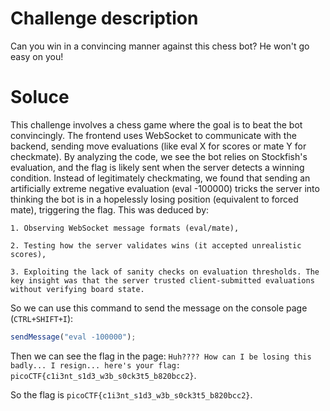 # Challenge description

Can you win in a convincing manner against this chess bot? He won't go easy on you!

# Soluce

This challenge involves a chess game where the goal is to beat the bot convincingly. The frontend uses WebSocket to communicate with the backend, sending move evaluations (like eval X for scores or mate Y for checkmate). By analyzing the code, we see the bot relies on Stockfish's evaluation, and the flag is likely sent when the server detects a winning condition. Instead of legitimately checkmating, we found that sending an artificially extreme negative evaluation (eval -100000) tricks the server into thinking the bot is in a hopelessly losing position (equivalent to forced mate), triggering the flag. This was deduced by:

    1. Observing WebSocket message formats (eval/mate),

    2. Testing how the server validates wins (it accepted unrealistic scores),

    3. Exploiting the lack of sanity checks on evaluation thresholds. The key insight was that the server trusted client-submitted evaluations without verifying board state.

So we can use this command to send the message on the console page (`CTRL+SHIFT+I`):

```javascript
sendMessage("eval -100000");
```

Then we can see the flag in the page: `Huh???? How can I be losing this badly... I resign... here's your flag: picoCTF{c1i3nt_s1d3_w3b_s0ck3t5_b820bcc2}`.

So the flag is `picoCTF{c1i3nt_s1d3_w3b_s0ck3t5_b820bcc2}`.
